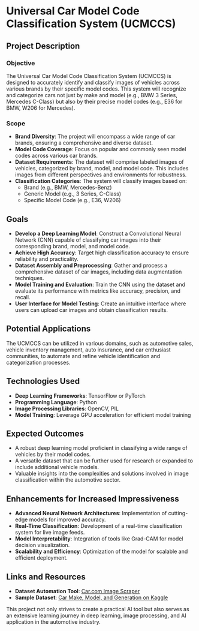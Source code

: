 # Universal Car Model Code Classification System (UCMCCS)

## Project Description

### Objective
The Universal Car Model Code Classification System (UCMCCS) is designed to accurately identify and classify images of vehicles across various brands by their specific model codes. This system will recognize and categorize cars not just by make and model (e.g., BMW 3 Series, Mercedes C-Class) but also by their precise model codes (e.g., E36 for BMW, W206 for Mercedes).

### Scope
- **Brand Diversity**: The project will encompass a wide range of car brands, ensuring a comprehensive and diverse dataset.
- **Model Code Coverage**: Focus on popular and commonly seen model codes across various car brands.
- **Dataset Requirements**: The dataset will comprise labeled images of vehicles, categorized by brand, model, and model code. This includes images from different perspectives and environments for robustness.
- **Classification Categories**: The system will classify images based on:
  - Brand (e.g., BMW, Mercedes-Benz)
  - Generic Model (e.g., 3 Series, C-Class)
  - Specific Model Code (e.g., E36, W206)

## Goals
- **Develop a Deep Learning Model**: Construct a Convolutional Neural Network (CNN) capable of classifying car images into their corresponding brand, model, and model code.
- **Achieve High Accuracy**: Target high classification accuracy to ensure reliability and practicality.
- **Dataset Assembly and Preprocessing**: Gather and process a comprehensive dataset of car images, including data augmentation techniques.
- **Model Training and Evaluation**: Train the CNN using the dataset and evaluate its performance with metrics like accuracy, precision, and recall.
- **User Interface for Model Testing**: Create an intuitive interface where users can upload car images and obtain classification results.

## Potential Applications
The UCMCCS can be utilized in various domains, such as automotive sales, vehicle inventory management, auto insurance, and car enthusiast communities, to automate and refine vehicle identification and categorization processes.

## Technologies Used
- **Deep Learning Frameworks**: TensorFlow or PyTorch
- **Programming Language**: Python
- **Image Processing Libraries**: OpenCV, PIL
- **Model Training**: Leverage GPU acceleration for efficient model training

## Expected Outcomes
- A robust deep learning model proficient in classifying a wide range of vehicles by their model codes.
- A versatile dataset that can be further used for research or expanded to include additional vehicle models.
- Valuable insights into the complexities and solutions involved in image classification within the automotive sector.

## Enhancements for Increased Impressiveness
- **Advanced Neural Network Architectures**: Implementation of cutting-edge models for improved accuracy.
- **Real-Time Classification**: Development of a real-time classification system for live image feeds.
- **Model Interpretability**: Integration of tools like Grad-CAM for model decision visualization.
- **Scalability and Efficiency**: Optimization of the model for scalable and efficient deployment.

## Links and Resources
- **Dataset Automation Tool**: [Car.com Image Scraper](https://github.com/JoshAlvarado/Car.com-Image-Scraper)
- **Sample Dataset**: [Car Make, Model, and Generation on Kaggle](https://www.kaggle.com/datasets/riotulab/car-make-model-and-generation)

This project not only strives to create a practical AI tool but also serves as an extensive learning journey in deep learning, image processing, and AI application in the automotive industry.
